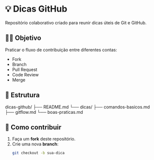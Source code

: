 # 💡 Dicas GitHub

Repositório colaborativo criado para reunir dicas úteis de Git e GitHub.

## 🧑‍💻 Objetivo
Praticar o fluxo de contribuição entre diferentes contas:
- Fork
- Branch
- Pull Request
- Code Review
- Merge

## 📂 Estrutura
dicas-github/
├── README.md
└── dicas/
├── comandos-basicos.md
├── gitflow.md
└── boas-praticas.md

## 🔧 Como contribuir
1. Faça um **fork** deste repositório.
2. Crie uma nova **branch**:  
   ```bash
   git checkout -b sua-dica

